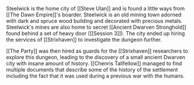 Steelwick is the home city of [[Steve Ulan]] and is found a little ways from [[The Dawn Empire]]'s boarder. Steelwick is an old mining town adorned with dark and spruce wood building and decorated with precious metals. Steelwick's mines are also home to secret [[Ancient Dwarven Stronghold]] found behind a set of heavy door ([[Session 3]]). The city ended up hiring the services of [[Strixhaven]] to investigate the dungeon further. 

[[The Party]] was then hired as guards for the [[Strixhaven]] researchers to explore this dungeon, leading to the discovery of a small ancient Dwarven city with insane amount of history. [[Chenris Tallfellow]] managed to find multiple documents that describe some of the history of the settlement including the fact that it was used during a previous war with the humans. 